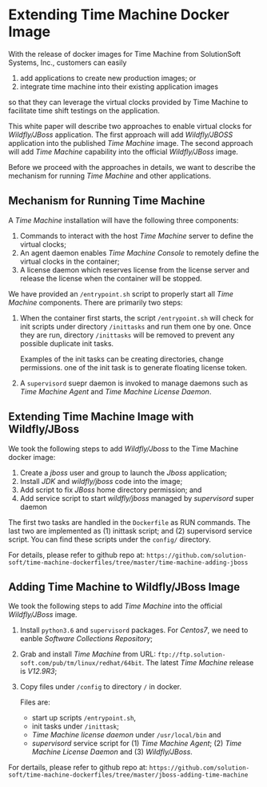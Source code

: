 # Extending Time Machine Docker Image #

With the release of docker images for Time Machine from SolutionSoft Systems, Inc., customers can easily 

1. add applications to create new production images; or
2. integrate time machine into their existing application images

so that they can leverage the virtual clocks provided by Time Machine to facilitate time shift testings on the application.

This white paper will describe two approaches to enable virtual clocks for *Wildfly/JBoss* application. The first approach will add *Wildfly/JBOSS* application into the published *Time Machine* image.  The second approach will add *Time Machine* capability into the official *Wildfly/JBoss* image.

Before we proceed with the approaches in details, we want to describe the mechanism for running *Time Machine* and other applications.

## Mechanism for Running Time Machine ##

A *Time Machine* installation will have the following three components:

1. Commands to interact with the host *Time Machine* server to define the virtual clocks;
2. An agent daemon enables *Time Machine Console* to remotely define the virtual clocks in the container;
3. A license daemon which reserves license from the license server and release the license when the container will be stopped.

We have provided an `/entrypoint.sh` script to properly start all *Time Machine* components.  There are primarily two steps:

1. When the container first starts, the script `/entrypoint.sh` will check for init scripts under directory `/inittasks` and run them one by one.  Once they are run, directory `/inittasks` will be removed to prevent any possible duplicate init tasks.
	
	Examples of the init tasks can be creating directories, change permissions.  one of the init task is to generate floating license token.
	
2. A `supervisord` suepr daemon is invoked to manage daemons such as *Time Machine Agent* and *Time Machine License Daemon*.

## Extending Time Machine Image with Wildfly/JBoss ##

We took the following steps to add *Wildfly/Jboss* to the Time Machine docker image:

1. Create a *jboss* user and group to launch the *Jboss* application;
2. Install *JDK* and *wildfly/jboss* code into the image;
3. Add script to fix *JBoss* home directory permission; and
4. Add service script to start *wildfly/jboss* managed by *supervisord* super daemon

The first two tasks are handled in the `Dockerfile` as RUN commands.  The last two are implemented as (1) inittask script; and (2) supervisord service script.  You can find these scripts under the `config/` directory.

For details, please refer to github repo at: 
`https://github.com/solution-soft/time-machine-dockerfiles/tree/master/time-machine-adding-jboss`

## Adding Time Machine to Wildfly/JBoss Image ##

We took the following steps to add *Time Machine* into the official *Wildfly/JBoss* image.

1. Install `python3.6` and `supervisord` packages.  For *Centos7*, we need to eanble *Software Collections Repository*;
2. Grab and install *Time Machine* from URL: `ftp://ftp.solution-soft.com/pub/tm/linux/redhat/64bit`.  The latest *Time Machine* release is *V12.9R3*;
3. Copy files under `/config` to directory `/` in docker.  

	Files are: 
	
	* start up scripts `/entrypoint.sh`, 
	* init tasks under `/inittask`; 
	* *Time Machine license daemon* under `/usr/local/bin` and 
	* *supervisord* service script for (1) *Time Machine Agent*; (2) *Time Machine License Daemon* and (3) *Wildfly/JBoss*.

For dertails, please refer to github repo at: `https://github.com/solution-soft/time-machine-dockerfiles/tree/master/jboss-adding-time-machine`